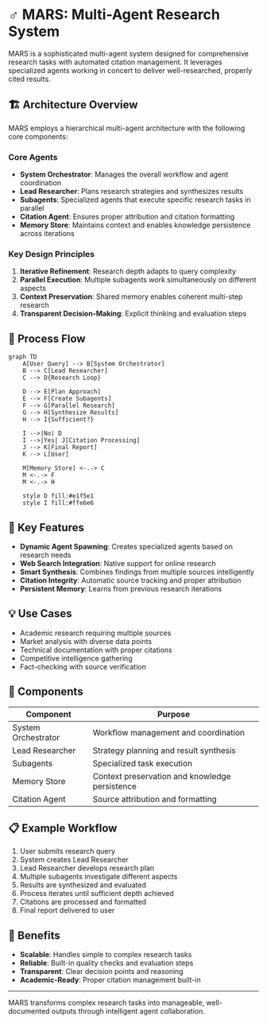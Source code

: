 # ♂ MARS: Multi-Agent Research System

MARS is a sophisticated multi-agent system designed for comprehensive research tasks with automated citation management. It leverages specialized agents working in concert to deliver well-researched, properly cited results.

## 🏗️ Architecture Overview

MARS employs a hierarchical multi-agent architecture with the following core components:

### Core Agents

- **System Orchestrator**: Manages the overall workflow and agent coordination
- **Lead Researcher**: Plans research strategies and synthesizes results
- **Subagents**: Specialized agents that execute specific research tasks in parallel
- **Citation Agent**: Ensures proper attribution and citation formatting
- **Memory Store**: Maintains context and enables knowledge persistence across iterations

### Key Design Principles

1. **Iterative Refinement**: Research depth adapts to query complexity
2. **Parallel Execution**: Multiple subagents work simultaneously on different aspects
3. **Context Preservation**: Shared memory enables coherent multi-step research
4. **Transparent Decision-Making**: Explicit thinking and evaluation steps

## 🔄 Process Flow

```mermaid
graph TD
    A[User Query] --> B[System Orchestrator]
    B --> C[Lead Researcher]
    C --> D{Research Loop}
    
    D --> E[Plan Approach]
    E --> F[Create Subagents]
    F --> G[Parallel Research]
    G --> H[Synthesize Results]
    H --> I{Sufficient?}
    
    I -->|No| D
    I -->|Yes| J[Citation Processing]
    J --> K[Final Report]
    K --> L[User]
    
    M[Memory Store] <-.-> C
    M <-.-> F
    M <-.-> H
    
    style D fill:#e1f5e1
    style I fill:#ffe6e6
```

## 🚀 Key Features

- **Dynamic Agent Spawning**: Creates specialized agents based on research needs
- **Web Search Integration**: Native support for online research
- **Smart Synthesis**: Combines findings from multiple sources intelligently
- **Citation Integrity**: Automatic source tracking and proper attribution
- **Persistent Memory**: Learns from previous research iterations

## 💡 Use Cases

- Academic research requiring multiple sources
- Market analysis with diverse data points
- Technical documentation with proper citations
- Competitive intelligence gathering
- Fact-checking with source verification

## 🔧 Components

| Component | Purpose |
|-----------|---------|
| System Orchestrator | Workflow management and coordination |
| Lead Researcher | Strategy planning and result synthesis |
| Subagents | Specialized task execution |
| Memory Store | Context preservation and knowledge persistence |
| Citation Agent | Source attribution and formatting |

## 📋 Example Workflow

1. User submits research query
2. System creates Lead Researcher
3. Lead Researcher develops research plan
4. Multiple subagents investigate different aspects
5. Results are synthesized and evaluated
6. Process iterates until sufficient depth achieved
7. Citations are processed and formatted
8. Final report delivered to user

## 🎯 Benefits

- **Scalable**: Handles simple to complex research tasks
- **Reliable**: Built-in quality checks and evaluation steps
- **Transparent**: Clear decision points and reasoning
- **Academic-Ready**: Proper citation management built-in

---

MARS transforms complex research tasks into manageable, well-documented outputs through intelligent agent collaboration.
